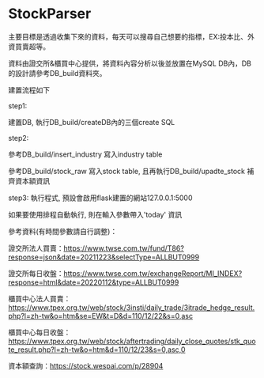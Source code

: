 # StockParser

主要目標是透過收集下來的資料，每天可以搜尋自己想要的指標，EX:投本比、外資買賣超等。

資料由證交所&櫃買中心提供，將資料內容分析以後並放置在MySQL DB內，DB的設計請參考DB_build資料夾。

建置流程如下

step1:

建置DB, 執行DB_build/createDB內的三個create SQL

step2:

參考DB_build/insert_industry 寫入industry table

參考DB_build/stock_raw 寫入stock table, 且再執行DB_build/upadte_stock 補齊資本額資訊

step3:
執行程式, 預設會啟用flask建置的網站127.0.0.1:5000

如果要使用排程自動執行, 則在輸入參數帶入'today' 資訊

參考資料(有時間參數請自行調整)：

證交所法人買賣：https://www.twse.com.tw/fund/T86?response=json&date=20211223&selectType=ALLBUT0999

證交所每日收盤：https://www.twse.com.tw/exchangeReport/MI_INDEX?response=html&date=20220112&type=ALLBUT0999

櫃買中心法人買賣：https://www.tpex.org.tw/web/stock/3insti/daily_trade/3itrade_hedge_result.php?l=zh-tw&o=htm&se=EW&t=D&d=110/12/22&s=0,asc

櫃買中心每日收盤：https://www.tpex.org.tw/web/stock/aftertrading/daily_close_quotes/stk_quote_result.php?l=zh-tw&o=htm&d=110/12/23&s=0,asc,0

資本額查詢：https://stock.wespai.com/p/28904